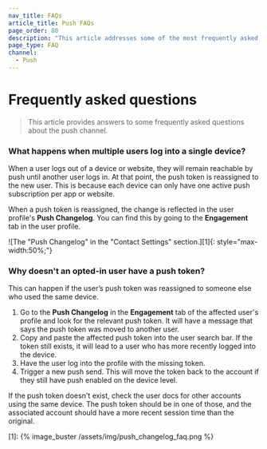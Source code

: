 ```yaml
---
nav_title: FAQs
article_title: Push FAQs
page_order: 80
description: "This article addresses some of the most frequently asked questions that arise when setting up push campaigns."
page_type: FAQ
channel:
  - Push
---
```


# Frequently asked questions

> This article provides answers to some frequently asked questions about the push channel.

### What happens when multiple users log into a single device?

When a user logs out of a device or website, they will remain reachable by push until another user logs in. At that point, the push token is reassigned to the new user. This is because each device can only have one active push subscription per app or website.

When a push token is reassigned, the change is reflected in the user profile's **Push Changelog**. You can find this by going to the **Engagement** tab in the user profile.

![The "Push Changelog" in the "Contact Settings" section.][1]{: style="max-width:50%;"}

### Why doesn't an opted-in user have a push token?

This can happen if the user’s push token was reassigned to someone else who used the same device.

1. Go to the **Push Changelog** in the **Engagement** tab of the affected user's profile and look for the relevant push token. It will have a message that says the push token was moved to another user.
2. Copy and paste the affected push token into the user search bar. If the token still exists, it will lead to a user who has more recently logged into the device.
3. Have the user log into the profile with the missing token.
4. Trigger a new push send. This will move the token back to the account if they still have push enabled on the device level.

If the push token doesn't exist, check the user docs for other accounts using the same device. The push token should be in one of those, and the associated account should have a more recent session time than the original.

[1]: {% image_buster /assets/img/push_changelog_faq.png %}